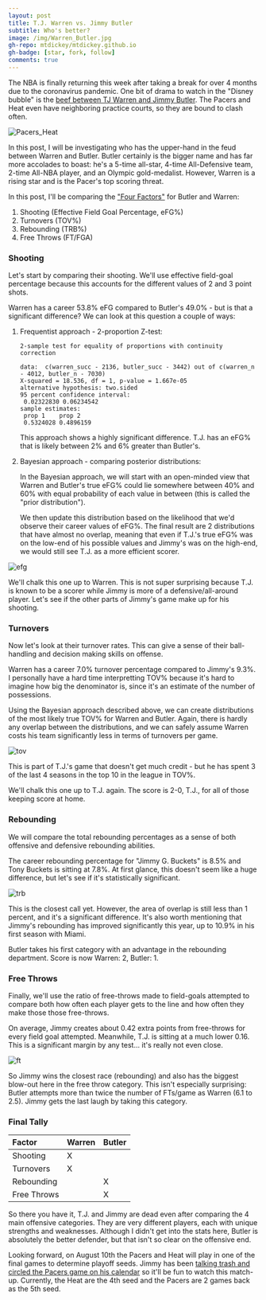 ```yaml
---
layout: post
title: T.J. Warren vs. Jimmy Butler
subtitle: Who's better?
image: /img/Warren_Butler.jpg
gh-repo: mtdickey/mtdickey.github.io
gh-badge: [star, fork, follow]
comments: true
---
```


The NBA is finally returning this week after taking a break for over 4 months due to the coronavirus pandemic.  One bit of drama to watch in the "Disney bubble" is the [beef between TJ Warren and Jimmy Butler](https://www.sbnation.com/nba/2020/1/8/21057795/jimmy-butler-vs-tj-warren-ejection-miami-heat-indiana-pacers-fight-trash-kisses).  The Pacers and Heat even have neighboring practice courts, so they are bound to clash often.

![Pacers_Heat](https://raw.githubusercontent.com/mtdickey/mtdickey.github.io/master/img/Pacers_Heat.jpg)

In this post, I will be investigating who has the upper-hand in the feud between Warren and Butler.  Butler certainly is the bigger name and has far more accolades to boast: he's a 5-time all-star, 4-time All-Defensive team, 2-time All-NBA player, and an Olympic gold-medalist.  However, Warren is a rising star and is the Pacer's top scoring threat.

In this post, I'll be comparing the ["Four Factors"](https://www.basketball-reference.com/about/factors.html) for Butler and Warren:
  1. Shooting (Effective Field Goal Percentage, eFG%)
  2. Turnovers (TOV%)
  3. Rebounding (TRB%)
  4. Free Throws (FT/FGA)

### Shooting

Let's start by comparing their shooting.  We'll use effective field-goal percentage because this accounts for the different values of 2 and 3 point shots.

Warren has a career 53.8% eFG compared to Butler's 49.0% - but is that a significant difference?  We can look at this question a couple of ways:

 1. Frequentist approach - 2-proportion Z-test:
    
	```
	2-sample test for equality of proportions with continuity correction
	
	data:  c(warren_succ - 2136, butler_succ - 3442) out of c(warren_n - 4012, butler_n - 7030)
	X-squared = 18.536, df = 1, p-value = 1.667e-05
	alternative hypothesis: two.sided
	95 percent confidence interval:
	 0.02322830 0.06234542
	sample estimates:
	 prop 1    prop 2 
	 0.5324028 0.4896159
	```
	
	This approach shows a highly significant difference.  T.J. has an eFG% that is likely between 2% and 6% greater than Butler's.
	
 2. Bayesian approach - comparing posterior distributions:
	
	In the Bayesian approach, we will start with an open-minded view that Warren and Butler's true eFG% could lie somewhere between 40% and 60% with equal probability of each value in between (this is called the "prior distribution").
	
	We then update this distribution based on the likelihood that we'd observe their career values of eFG%.  The final result are 2 distributions that have almost no overlap, meaning that even if T.J.'s true eFG% was on the low-end of his possible values and Jimmy's was on the high-end, we would still see T.J. as a more efficient scorer.

![efg](https://raw.githubusercontent.com/mtdickey/mtdickey.github.io/master/img/Warren_Butler_efg.png)

We'll chalk this one up to Warren.  This is not super surprising because T.J. is known to be a scorer while Jimmy is more of a defensive/all-around player.  Let's see if the other parts of Jimmy's game make up for his shooting.

### Turnovers

Now let's look at their turnover rates.  This can give a sense of their ball-handling and decision making skills on offense.

Warren has a career 7.0% turnover percentage compared to Jimmy's 9.3%.  I personally have a hard time interpretting TOV% because it's hard to imagine how big the denominator is, since it's an estimate of the number of possessions.

Using the Bayesian approach described above, we can create distributions of the most likely true TOV% for Warren and Butler.  Again, there is hardly any overlap between the distributions, and we can safely assume Warren costs his team significantly less in terms of turnovers per game.

![tov](https://raw.githubusercontent.com/mtdickey/mtdickey.github.io/master/img/Warren_Butler_tov.png)

This is part of T.J.'s game that doesn't get much credit - but he has spent 3 of the last 4 seasons in the top 10 in the league in TOV%.  

We'll chalk this one up to T.J. again.  The score is 2-0, T.J., for all of those keeping score at home.

### Rebounding

We will compare the total rebounding percentages as a sense of both offensive and defensive rebounding abilities.

The career rebounding percentage for "Jimmy G. Buckets" is 8.5% and Tony Buckets is sitting at 7.8%.  At first glance, this doesn't seem like a huge difference, but let's see if it's statistically significant.

![trb](https://raw.githubusercontent.com/mtdickey/mtdickey.github.io/master/img/Warren_Butler_trb.png)

This is the closest call yet.  However, the area of overlap is still less than 1 percent, and it's a significant difference.  It's also worth mentioning that Jimmy's rebounding has improved significantly this year, up to 10.9% in his first season with Miami.

Butler takes his first category with an advantage in the rebounding department.  Score is now Warren: 2, Butler: 1.

### Free Throws

Finally, we'll use the ratio of free-throws made to field-goals attempted to compare both how often each player gets to the line and how often they make those those free-throws.

On average, Jimmy creates about 0.42 extra points from free-throws for every field goal attempted.  Meanwhile, T.J. is sitting at a much lower 0.16.  This is a significant margin by any test... it's really not even close.

![ft](https://raw.githubusercontent.com/mtdickey/mtdickey.github.io/master/img/Warren_Butler_ft.png)

So Jimmy wins the closest race (rebounding) and also has the biggest blow-out here in the free throw category.  This isn't especially surprising: Butler attempts more than twice the number of FTs/game as Warren (6.1 to 2.5).  Jimmy gets the last laugh by taking this category.

### Final Tally

|    Factor   | Warren | Butler |
| :---------- |:------ | :----- |
| Shooting    |   X    |        |
| Turnovers   |   X    |        |
| Rebounding  |        |    X   |
| Free Throws |        |    X   |



So there you have it, T.J. and Jimmy are dead even after comparing the 4 main offensive categories.  They are very different players, each with unique strengths and weaknesses.  Although I didn't get into the stats here, Butler is absolutely the better defender, but that isn't so clear on the offensive end.

Looking forward, on August 10th the Pacers and Heat will play in one of the final games to determine playoff seeds.  Jimmy has been [talking trash and circled the Pacers game on his calendar](https://twitter.com/SBNation/status/1215112067335774208) so it'll be fun to watch this match-up.  Currently, the Heat are the 4th seed and the Pacers are 2 games back as the 5th seed.